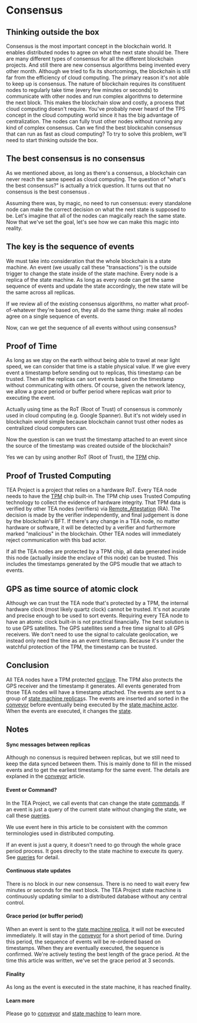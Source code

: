 # Consensus

## Thinking outside the box

Consensus is the most important concept in the blockchain world. It enables distributed nodes to agree on what the next state should be. There are many different types of consensus for all the different blockchain projects. And still there are new consensus algorithms being invented every other month. Although we tried to fix its shortcomings, the blockchain is still far from the efficiency of cloud computing. The primary reason it's not able to keep up is consensus. The nature of blockchain requires its constituent nodes to regularly take time (every few minutes or seconds) to communicate with other nodes and run complex algorithms to determine the next block. This makes the blockchain slow and costly, a process that cloud computing doesn't require. You've probably never heard of the TPS concept in the cloud computing world since it has the big advantage of centralization. The nodes can fully trust other nodes without running any kind of complex consensus. Can we find the best blockcahin consensus that can run as fast as cloud computing? To try to solve this problem, we'll need to start thinking outside the box.

## The best consensus is no consensus

As we mentioned above, as long as there's a consensus, a blockchain can never reach the same speed as cloud computing. The question of "what's the best consensus?" is actually a trick question. It turns out that no consensus is the best consensus .

Assuming there was, by magic, no need to run consensus: every standalone node can make the correct decision on what the next state is supposed to be. Let's imagine that all of the nodes can magically reach the same state. Now that we've set the goal, let's see how we can make this magic into reality. 

## The key is the sequence of events

We must take into consideration that the whole blockchain is a state machine. An event (we usually call these "transactions") is the outside trigger to change the state inside of the state machine. Every node is a replica of the state machine. As long as every node can get the same sequence of events and update the state accordingly, the new state will be the same across all replicas.

If we review all of the existing consensus algorithms, no matter what proof-of-whatever they're based on, they all do the same thing: make all nodes agree on a single sequence of events. 

Now, can we get the sequence of all events without using consensus?

## Proof of Time

As long as we stay on the earth without being able to travel at near light speed, we can consider that time is a stable physical value. If we give every event a timestamp before sending out to replicas, this timestamp can be trusted. Then all the replicas can sort events based on the timestamp without communicating with others. Of course, given the network latency, we allow a grace period or buffer period where replicas wait prior to executing the event. 

Actually using time as the RoT (Root of Trust) of consensus is commonly used in cloud computing (e.g. Google Spanner). But it's not widely used in blockchain world simple because blockchain cannot trust other nodes as centralized cloud computers can. 

Now the question is can we trust the timestamp attached to an event since the source of the timestamp was created outside of the blockchain?

Yes we can by using another RoT (Root of Trust), the [TPM](TPM.md) chip.

## Proof of Trusted Computing

TEA Project is a project that relies on a hardware RoT. Every TEA node needs to have the [TPM](TPM.md) chip built-in. The TPM chip uses Trusted Computing technology to collect the evidence of hardware integrity. That TPM data is verified by other TEA nodes (verifiers) via [Remote_Attestation](Remote_Attestation.md) (RA). The decision is made by the verifier independently, and final judgement is done by the blockchain's BFT. If there's any change in a TEA node, no matter hardware or software, it will be detected by a verifier and furthermore marked "malicious" in the blockchain. Other TEA nodes will immediately reject communication with this bad actor. 

If all the TEA nodes are protected by a TPM chip, all data generated inside this node (actually inside the enclave of this node) can be trusted. This includes the timestamps generated by the GPS moudle that we attach to events.

## GPS as time source of atomic clock

Although we can trust the TEA node that's protected by a TPM, the internal hardware clock (most likely quartz clock) cannot be trusted. It's not acurate and precise enough to be used to sort events. Requiring every TEA node to have an atomic clock built-in is not practical financially. The best solution is to use GPS satellites. The GPS satellites send a free time signal to all GPS receivers. We don't need to use the signal to calculate geolocation, we instead only need the time as an event timestamp. Because it's under the watchful protection of the TPM, the timestamp can be trusted.

## Conclusion

All TEA nodes have a TPM protected [enclave](enclave.md). The TPM also protects the GPS receiver and the timestamp it generates. All events generated from those TEA nodes will have a timestamp attached. The events are sent to a group of [state machine replicas](State_Machine_Replica.md)s. The events are inserted and sorted in the [conveyor](conveyor.md) before eventually being executed by the [state machine actor](state_machine_actor.md). When the events are executed, it changes the [state](state.md).

## Notes

#### Sync messages between replicas

Although no conensus is required between replicas, but we still need to keep the data synced between them. This is mainly done to fill in the missed events and to get the earliest timestamp for the same event. The details are explaned in the [conveyor](conveyor.md) article. 

#### Event or Command?

In the TEA Project, we call events that can change the state [commands](commands.md). If an event is just a query of the current state without changing the state, we call these [queries](queries.md). 

We use event here in this article to be consistent with the common terminologies used in distributed computing. 

If an event is just a query, it doesn't need to go through the whole grace period process. It goes direclty to the state machine to execute its query. See [queries](queries.md) for detail.

#### Continuous state updates

There is no block in our new consensus. There is no need to wait every few minutes or seconds for the next block. The TEA Project state machine is continuously updating similar to a distributed database without any central control.

#### Grace period (or buffer period)

When an event is sent to the [state machine replica](State_Machine_Replica.md), it will not be executed immediately. It will stay in the [conveyor](conveyor.md) for a short period of time. During this period, the sequence of events will be re-ordered based on timestamps. When they are eventually executed, the sequence is confirmed. We're actively testing the best length of the grace period. At the time this article was written, we've set the grace period at 3 seconds.

#### Finality

As long as the event is executed in the state machine, it has reached finality. 

#### Learn more

Please go to [conveyor](conveyor.md) and [state machine](State_Machine.md) to learn more.
